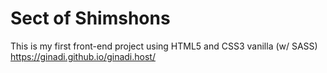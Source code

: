 # Sect of Shimshons
This is my first front-end project using HTML5 and CSS3 vanilla (w/ SASS)  
https://ginadi.github.io/ginadi.host/
